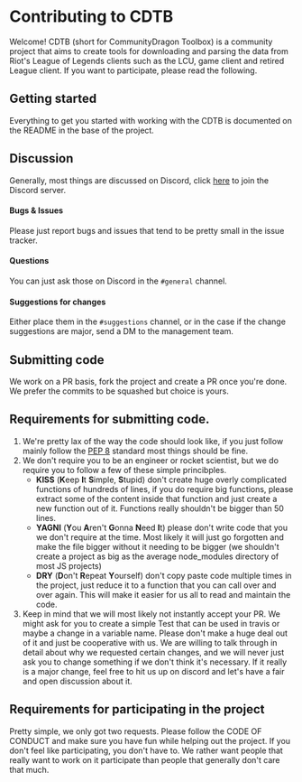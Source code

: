 # Contributing to CDTB
Welcome! CDTB (short for CommunityDragon Toolbox) is a community project that aims to create tools for downloading and parsing the data from Riot's League of Legends clients such as the LCU, game client and retired League client. If you want to participate, please read the following.


## Getting started
Everything to get you started with working with the CDTB is documented on the README in the base of the project.


## Discussion
Generally, most things are discussed on Discord, click [here](https://discord.gg/rZQwuek) to join the Discord server.

#### Bugs & Issues
Please just report bugs and issues that tend to be pretty small in the issue tracker.

#### Questions
You can just ask those on Discord in the `#general` channel.

#### Suggestions for changes
Either place them in the `#suggestions` channel,  or in the case if the change suggestions are major, send a DM to the management team.


## Submitting code
We work on a PR basis, fork the project and create a PR once you're done. We prefer the commits to be squashed but choice is yours.

## Requirements for submitting code.
1. We're pretty lax of the way the code should look like, if you just follow mainly follow the [PEP 8](https://www.python.org/dev/peps/pep-0008/) standard most things should be fine.
2. We don't require you to be an engineer or rocket scientist, but we do require you to follow a few of these simple princibples.
    * **KISS** (**K**eep **I**t **S**imple, **S**tupid) don't create huge overly complicated functions of hundreds of lines, if you do require big functions, please extract some of the content inside that function and just create a new function out of it. Functions really shouldn't be bigger than 50 lines.
    * **YAGNI** (**Y**ou **A**ren't **G**onna **N**eed **I**t) please don't write code that you we don't require at the time. Most likely it will just go forgotten and make the file bigger without it needing to be bigger (we shouldn't create a project as big as the average node_modules directory of most JS projects)
    * **DRY** (**D**on't **R**epeat **Y**ourself) don't copy paste code multiple times in the project, just reduce it to a function that you can call over and over again. This will make it easier for us all to read and maintain the code.
3. Keep in mind that we will most likely not instantly accept your PR. We might ask for you to create a simple Test that can be used in travis or maybe a change in a variable name. Please don't make a huge deal out of it and just be cooperative with us. We are willing to talk through in detail about why we requested certain changes, and we will never just ask you to change something if we don't think it's necessary. If it really is a major change, feel free to hit us up on discord and let's have a fair and open discussion about it.

## Requirements for participating in the project
Pretty simple, we only got two requests. Please follow the CODE OF CONDUCT and make sure you have fun while helping out the project. If you don't feel like participating, you don't have to. We rather want people that really want to work on it participate than people that generally don't care that much.

